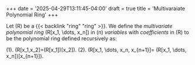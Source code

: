 +++
date = '2025-04-29T13:11:45-04:00'
draft = true
title = 'Multivaraiate Polynomial Ring'
+++

Let \(R\) be a {{< backlink "ring" "ring" >}}. We define the
_multivariate polynomial ring_ \(R[x_1, \dots, x_n]\) in \(n\)
_variables_ with _coefficients_ in \(R\) to be the polynomial ring
defined recursively as:

(1). \(R[x_1,x_2]=(R[x_1])[x_2]\).
(2). \(R[x_1, \dots, x_n, x_{n+1}]=
(R[x_1, \dots, x_n])[x_{n+1}]\).
